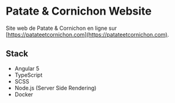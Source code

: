 # Patate & Cornichon Website
Site web de Patate & Cornichon en ligne sur [https://patateetcornichon.com](https://patateetcornichon.com).

## Stack
* Angular 5
* TypeScript
* SCSS
* Node.js (Server Side Rendering)
* Docker 